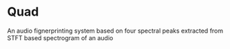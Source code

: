 # Quad
An audio fignerprinting system based on four spectral peaks extracted from STFT based spectrogram of an audio
